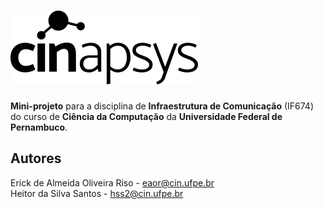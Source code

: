 ![Cinapsys](src/resources/cinapsys_logo.png)
=======================

**Mini-projeto** para a disciplina de **Infraestrutura de Comunicação** (IF674) do curso de **Ciência da Computação** da **Universidade Federal de Pernambuco**.

## Autores
Erick de Almeida Oliveira Riso - <eaor@cin.ufpe.br>  
Heitor da Silva Santos - <hss2@cin.ufpe.br>
